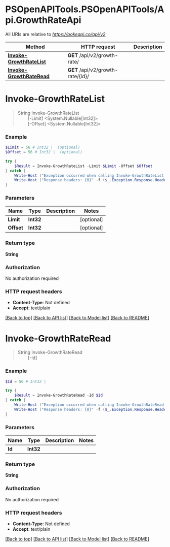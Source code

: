 # PSOpenAPITools.PSOpenAPITools/Api.GrowthRateApi

All URIs are relative to *https://pokeapi.co/api/v2*

Method | HTTP request | Description
------------- | ------------- | -------------
[**Invoke-GrowthRateList**](GrowthRateApi.md#Invoke-GrowthRateList) | **GET** /api/v2/growth-rate/ | 
[**Invoke-GrowthRateRead**](GrowthRateApi.md#Invoke-GrowthRateRead) | **GET** /api/v2/growth-rate/{id}/ | 


<a name="Invoke-GrowthRateList"></a>
# **Invoke-GrowthRateList**
> String Invoke-GrowthRateList<br>
> &nbsp;&nbsp;&nbsp;&nbsp;&nbsp;&nbsp;&nbsp;&nbsp;[-Limit] <System.Nullable[Int32]><br>
> &nbsp;&nbsp;&nbsp;&nbsp;&nbsp;&nbsp;&nbsp;&nbsp;[-Offset] <System.Nullable[Int32]><br>



### Example
```powershell
$Limit = 56 # Int32 |  (optional)
$Offset = 56 # Int32 |  (optional)

try {
    $Result = Invoke-GrowthRateList -Limit $Limit -Offset $Offset
} catch {
    Write-Host ("Exception occurred when calling Invoke-GrowthRateList: {0}" -f ($_.ErrorDetails | ConvertFrom-Json))
    Write-Host ("Response headers: {0}" -f ($_.Exception.Response.Headers | ConvertTo-Json))
}
```

### Parameters

Name | Type | Description  | Notes
------------- | ------------- | ------------- | -------------
 **Limit** | **Int32**|  | [optional] 
 **Offset** | **Int32**|  | [optional] 

### Return type

**String**

### Authorization

No authorization required

### HTTP request headers

 - **Content-Type**: Not defined
 - **Accept**: text/plain

[[Back to top]](#) [[Back to API list]](../README.md#documentation-for-api-endpoints) [[Back to Model list]](../README.md#documentation-for-models) [[Back to README]](../README.md)

<a name="Invoke-GrowthRateRead"></a>
# **Invoke-GrowthRateRead**
> String Invoke-GrowthRateRead<br>
> &nbsp;&nbsp;&nbsp;&nbsp;&nbsp;&nbsp;&nbsp;&nbsp;[-Id] <Int32><br>



### Example
```powershell
$Id = 56 # Int32 | 

try {
    $Result = Invoke-GrowthRateRead -Id $Id
} catch {
    Write-Host ("Exception occurred when calling Invoke-GrowthRateRead: {0}" -f ($_.ErrorDetails | ConvertFrom-Json))
    Write-Host ("Response headers: {0}" -f ($_.Exception.Response.Headers | ConvertTo-Json))
}
```

### Parameters

Name | Type | Description  | Notes
------------- | ------------- | ------------- | -------------
 **Id** | **Int32**|  | 

### Return type

**String**

### Authorization

No authorization required

### HTTP request headers

 - **Content-Type**: Not defined
 - **Accept**: text/plain

[[Back to top]](#) [[Back to API list]](../README.md#documentation-for-api-endpoints) [[Back to Model list]](../README.md#documentation-for-models) [[Back to README]](../README.md)

